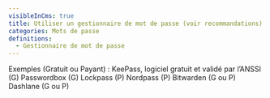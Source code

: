 ```yaml
---
visibleInCms: true
title: Utiliser un gestionnaire de mot de passe (voir recommandations).
categories: Mots de passe
definitions:
  - Gestionnaire de mot de passe
---
```

<!--StartFragment-->

Exemples (Gratuit ou Payant) : KeePass, logiciel gratuit et validé par l’ANSSI (G) Passwordbox (G) Lockpass (P) Nordpass (P) Bitwarden (G ou P) Dashlane (G ou P)

<!--EndFragment-->